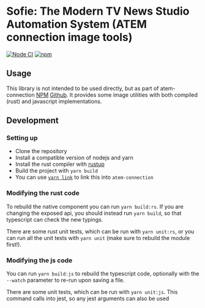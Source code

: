 # Sofie: The Modern TV News Studio Automation System (ATEM connection image tools)

[![Node CI](https://github.com/julusian/atem-connection-image-tools/actions/workflows/CI.yaml/badge.svg)](https://github.com/julusian/atem-connection-image-tools/actions/workflows/CI.yaml)
[![npm](https://img.shields.io/npm/v/@atem-connection/image-tools)](https://www.npmjs.com/package/@atem-connection/image-tools)

## Usage

This library is not intended to be used directly, but as part of atem-connection [NPM](https://www.npmjs.com/package/atem-connection) [Github](https://github.com/nrkno/sofie-atem-connection). It provides some image utilities with both compiled (rust) and javascript implementations.

## Development

### Setting up

- Clone the repository
- Install a compatible version of nodejs and yarn
- Install the rust compiler with [rustup](https://rustup.rs/)
- Build the project with `yarn build`
- You can use [`yarn link`](https://yarnpkg.com/cli/link) to link this into `atem-connection`

### Modifying the rust code

To rebuild the native component you can run `yarn build:rs`. If you are changing the exposed api, you should instead run `yarn build`, so that typescript can check the new typings.

There are some rust unit tests, which can be run with `yarn unit:rs`, or you can run all the unit tests with `yarn unit` (make sure to rebuild the module first!).

### Modifying the js code

You can run `yarn build:js` to rebuild the typescript code, optionally with the `--watch` parameter to re-run upon saving a file.

There are some unit tests, which can be run with `yarn unit:js`. This command calls into jest, so any jest arguments can also be used

